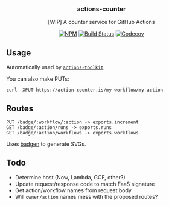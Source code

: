 <h3 align="center">actions-counter</h3>
<p align="center">[WIP] A counter service for GitHub Actions<p>
<p align="center"><a href="https://npmjs.com/package/actions-counter"><img src="https://badgen.net/npm/v/actions-counter" alt="NPM"></a> <a href="https://travis-ci.org/JasonEtco/actions-counter"><img src="https://badgen.now.sh/travis/JasonEtco/actions-counter" alt="Build Status"></a> <a href="https://codecov.io/gh/JasonEtco/actions-counter/"><img src="https://badgen.now.sh/codecov/c/github/JasonEtco/actions-counter" alt="Codecov"></a></p>

## Usage

Automatically used by [`actions-toolkit`](https://github.com/JasonEtco/actions-toolkit).

You can also make PUTs:

```
curl -XPUT https://action-counter.is/my-workflow/my-action
```

## Routes

```
PUT /badge/:workflow/:action -> exports.increment
GET /badge/:action/runs -> exports.runs
GET /badge/:action/workflows -> exports.workflows
```

Uses [badgen](https://github.com/amio/badgen) to generate SVGs.

## Todo

* Determine host (Now, Lambda, GCF, other?)
* Update request/response code to match FaaS signature
* Get action/workflow names from request body
* Will `owner/action` names mess with the proposed routes?
